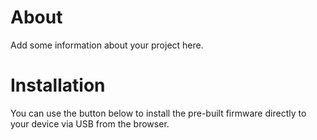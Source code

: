 # About

Add some information about your project here.

# Installation

You can use the button below to install the pre-built firmware directly to your device via USB from the browser.

<esp-web-install-button manifest="firmware/quietcool-esphome.manifest.json"></esp-web-install-button>

<script type="module" src="https://unpkg.com/esp-web-tools@10/dist/web/install-button.js?module"></script>
